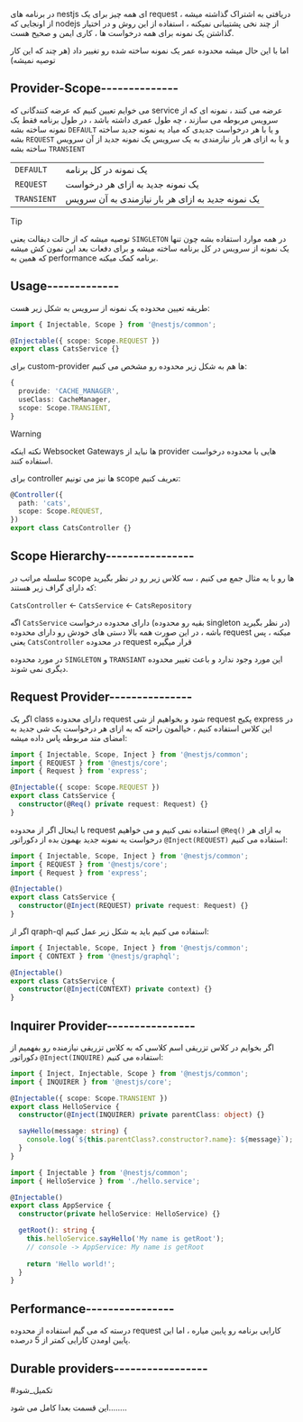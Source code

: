 در برنامه های nestjs ای همه چیز برای یک request دریافتی به اشتراک گذاشته میشه ، از اونجایی که nodejs از چند نخی پشتیبانی نمیکنه ، استفاده از این روش و در اختیار گذاشتن یک نمونه برای همه درخواست ها ، کاری ایمن و صحیح هست.

اما با این حال میشه محدوده عمر یک نمونه ساخته شده رو تغییر داد (هر چند که این کار توصیه نمیشه)

## Provider-Scope--------------

می خوایم تعیین کنیم که عرضه کنندگانی که service عرضه می کنند ، نمونه ای که از سرویس مربوطه می سازند ، چه طول عمری داشته باشد ، در طول برنامه فقط یک نمونه ساخته بشه `DEFAULT` و یا با هر درخواست جدیدی که میاد یه نمونه جدید ساخته بشه `REQUEST` و یا به ازای هر بار نیازمندی به یک سرویس یک نمونه جدید از آن سرویس ساخته بشه `TRANSIENT`

|             |                                                   |
| ----------- | ------------------------------------------------- |
| `DEFAULT`   | یک نمونه در کل برنامه                             |
| `REQUEST`   | یک نمونه جدید به ازای هر درخواست                  |
| `TRANSIENT` | یک نمونه جدید به ازای هر بار نیازمندی به آن سرویس |

>[!tip]
>توصیه میشه که از حالت دیفالت یعنی `SINGLETON` در همه موارد استفاده بشه چون تنها یک نمونه از سرویس در کل برنامه ساخته میشه و برای دفعات بعد این نمون کش میشه که همین به performance برنامه کمک میکنه.

## Usage-------------

طریقه تعیین محدوده یک نمونه از سرویس به شکل زیر هست:

```typescript
import { Injectable, Scope } from '@nestjs/common';

@Injectable({ scope: Scope.REQUEST })
export class CatsService {}
```

برای custom-provider ها هم به شکل زیر محدوده رو مشخص می کنیم:

```typescript
{
  provide: 'CACHE_MANAGER',
  useClass: CacheManager,
  scope: Scope.TRANSIENT,
}
```

>[!warning]
>نکته اینکه Websocket Gateways ها نباید از provider هایی با محدوده درخواست استفاده کنند.

برای controller ها نیز می تونیم scope تعریف کنیم:

```typescript
@Controller({
  path: 'cats',
  scope: Scope.REQUEST,
})
export class CatsController {}
```

## Scope Hierarchy----------------

سلسله مراتب در scope ها رو با یه مثال جمع می کنیم ، سه کلاس زیر رو در نظر بگیرید که دارای گراف زیر هستند:

`CatsController` <- `CatsService` <- `CatsRepository`

اگه `CatsService` دارای محدوده درخواست (بقیه رو محدوده singleton در نظر بگیرید) باشه ، در این صورت همه بالا دستی های خودش رو دارای محدوده request میکنه ، پس یعنی `CatsController` در محدوده request قرار میگیره

در مورد محدوده `SINGLETON` و `TRANSIANT` این مورد وجود ندارد و باعث تغییر محدوده دیگری نمی شوند.

## Request Provider---------------

اگر یک class دارای محدوده request شود و بخواهیم از شی request پکیج express در این کلاس استفاده کنیم ، خیالمون راحته که به ازای هر درخواست یک شی جدید به امضای متد مربوطه پاس داده میشه:

```typescript
import { Injectable, Scope, Inject } from '@nestjs/common';
import { REQUEST } from '@nestjs/core';
import { Request } from 'express';

@Injectable({ scope: Scope.REQUEST })
export class CatsService {
  constructor(@Req() private request: Request) {}
}
```

با اینحال اگر از محدوده request استفاده نمی کنیم و می خواهیم `@Req()` به ازای هر درخواست یه نمونه جدید بهمون بده از دکوراتور `@Inject(REQUEST)` استفاده می کنیم:

```typescript
import { Injectable, Scope, Inject } from '@nestjs/common';
import { REQUEST } from '@nestjs/core';
import { Request } from 'express';

@Injectable()
export class CatsService {
  constructor(@Inject(REQUEST) private request: Request) {}
}
```

اگر از qraph-ql استفاده می کنیم باید به شکل زیر عمل کنیم:

```typescript
import { Injectable, Scope, Inject } from '@nestjs/common';
import { CONTEXT } from '@nestjs/graphql';

@Injectable()
export class CatsService {
  constructor(@Inject(CONTEXT) private context) {}
}
```

##  Inquirer Provider----------------

اگر بخوایم در کلاس تزریقی اسم کلاسی که به کلاس تزریقی نیازمنده رو بفهمیم از دکوراتور `@Inject(INQUIRE)` استفاده می کنیم:

```typescript
import { Inject, Injectable, Scope } from '@nestjs/common';
import { INQUIRER } from '@nestjs/core';

@Injectable({ scope: Scope.TRANSIENT })
export class HelloService {
  constructor(@Inject(INQUIRER) private parentClass: object) {}

  sayHello(message: string) {
    console.log(`${this.parentClass?.constructor?.name}: ${message}`);
  }
}
```

```typescript
import { Injectable } from '@nestjs/common';
import { HelloService } from './hello.service';

@Injectable()
export class AppService {
  constructor(private helloService: HelloService) {}

  getRoot(): string {
    this.helloService.sayHello('My name is getRoot'); 
    // console -> AppService: My name is getRoot
    
    return 'Hello world!';
  }
}
```

## Performance----------------

درسته که می گیم استفاده از محدوده request کارایی برنامه رو پایین میاره ، اما این پایین اومدن کارایی کمتر از 5 درصده.

## Durable providers-----------------

#تکمیل_شود 

این قسمت بعدا کامل می شود........